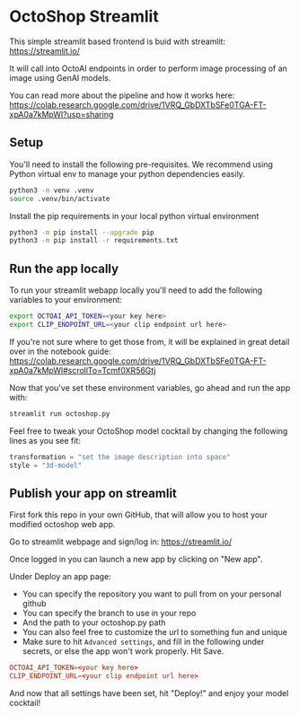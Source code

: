 # OctoShop Streamlit

This simple streamlit based frontend is buid with streamlit: https://streamlit.io/

It will call into OctoAI endpoints in order to perform image processing of an image using GenAI models.

You can read more about the pipeline and how it works here: https://colab.research.google.com/drive/1VRQ_GbDXTbSFe0TGA-FT-xpA0a7kMpWl?usp=sharing

## Setup

You'll need to install the following pre-requisites. We recommend using Python virtual env to manage your python dependencies easily.

```bash
python3 -m venv .venv
source .venv/bin/activate
```

Install the pip requirements in your local python virtual environment

```bash
python3 -m pip install --upgrade pip
python3 -m pip install -r requirements.txt
```

## Run the app locally

To run your streamlit webapp locally you'll need to add the following variables to your environment:

```bash
export OCTOAI_API_TOKEN=<your key here>
export CLIP_ENDPOINT_URL=<your clip endpoint url here>
```

If you're not sure where to get those from, it will be explained in great detail over in the notebook guide: https://colab.research.google.com/drive/1VRQ_GbDXTbSFe0TGA-FT-xpA0a7kMpWl#scrollTo=Tcmf0XR56Gtj

Now that you've set these environment variables, go ahead and run the app with:
```bash
streamlit run octoshop.py
```

Feel free to tweak your OctoShop model cocktail by changing the following lines as you see fit:
```python
transformation = "set the image description into space"
style = "3d-model"
```

## Publish your app on streamlit

First fork this repo in your own GitHub, that will allow you to host your modified octoshop web app.

Go to streamlit webpage and sign/log in: https://streamlit.io/

Once logged in you can launch a new app by clicking on "New app".

Under Deploy an app page:
* You can specify the repository you want to pull from on your personal github
* You can specify the branch to use in your repo
* And the path to your octoshop.py path
* You can also feel free to customize the url to something fun and unique
* Make sure to hit `Advanced settings`, and fill in the following under secrets, or else the app won't work properly. Hit Save.

```toml
OCTOAI_API_TOKEN=<your key here>
CLIP_ENDPOINT_URL=<your clip endpoint url here>
```

And now that all settings have been set, hit "Deploy!" and enjoy your model cocktail!

